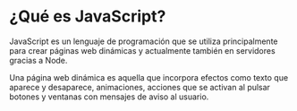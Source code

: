 # ¿Qué es JavaScript?

JavaScript es un lenguaje de programación que se utiliza principalmente para crear páginas web dinámicas y actualmente también en servidores gracias a Node.

Una página web dinámica es aquella que incorpora efectos como texto que aparece y desaparece, animaciones, acciones que se activan al pulsar botones y ventanas con mensajes de aviso al usuario.